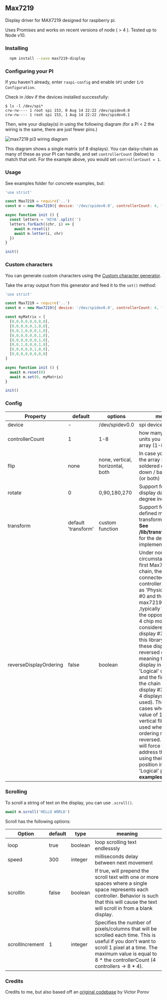 ## Max7219

Display driver for MAX7219 designed for raspberry pi.

Uses Promises and works on recent versions of node ( > 4 ). Tested up to Node v10.

### Installing

```bash
  npm install --save max7219-display
```

### Configuring your PI

If you haven't already, enter `raspi-config` and enable `SPI` under `I/O Configuration`.

Check in /dev if the devices installed successfully:
```shell
$ ls -l /dev/spi*
crw-rw---- 1 root spi 153, 0 Aug 14 22:22 /dev/spidev0.0
crw-rw---- 1 root spi 153, 1 Aug 14 22:22 /dev/spidev0.1
```

Then, wire your display(s) in using the following diagram (for a Pi < 2 the wiring is the same, there are just fewer pins.)

![max7219 pi3 wiring diagram](https://i.imgur.com/N8GwqnK.png "Wiring the MAX7219 to the Raspberry Pi")

This diagram shows a single matrix (of 8 displays). You can daisy-chain as many of these as your PI can handle, and set `controllerCount` (below) to match that unit. For the example above, you would set `controllerCount = 1`.

### Usage

See examples folder for concrete examples, but:

```js
'use strict'

const Max7219 = require('..')
const m = new Max7219({ device: '/dev/spidev0.0', controllerCount: 4, flip: 'vertical' })

async function init () {
  const letters = 'HIYA'.split('')
  letters.forEach((chr, i) => {
    await m.reset(i)
    await m.letter(i, chr)
  })
}

init()
```

### Custom characters

You can generate custom characters using the [Custom character generator](https://antony.github.io/MAX7219.js/).

Take the array output from this generator and feed it to the `set()` method:

```js
'use strict'

const Max7219 = require('..')
const m = new Max7219({ device: '/dev/spidev0.0', controllerCount: 4, flip: 'vertical' })

const myMatrix = [
  [0,0,0,0,0,0,0,0],
  [0,0,0,0,0,1,0,0],
  [0,0,1,0,0,0,1,0],
  [0,0,0,0,0,0,1,0],
  [0,0,0,0,0,0,1,0],
  [0,0,1,0,0,0,1,0],
  [0,0,0,0,0,1,0,0],
  [0,0,0,0,0,0,0,0]
]

async function init () {
  await m.reset(0)
  await m.set(0, myMatrix)
}

init()
```

### Config

| Property               | default             | options                          | meaning                                                      |
| ---------------------- | ------------------- | -------------------------------- | ------------------------------------------------------------ |
| device                 | -                   | /dev/spidev0.0                   | spi device path                                              |
| controllerCount        | 1                   | 1-8                              | how many individual units you have in your array (1-8)       |
| flip                   | none                | none, vertical, horizontal, both | In case you want to flip the array if they are soldered on upside down / back to front (or both) |
| rotate                 | 0                   | 0,90,180,270                     | Support for rotation of display data in 90 degree increments. |
| transform              | default 'transform' | custom function                  | Support for a user-defined matrix transform function.  **See /lib/transformations.js** for the default implementation. |
| reverseDisplayOrdering | false               | boolean                          | Under normal circumstances, the first Max7219 in a chain, the one connected directly to a controller, is identified as 'Physical' display #0 and the last max7219 in the chain ,typically the one on the opposite end of a 4 chip module, is considered 'Physical' display #3.   By default, this library addresses these displays in the reversed order meaning the last display in the chain is 'Logical' display #0 and the first display in the chain is Logical display #3 (assuming 4 displays are being used).  There may be cases when a rotation value of 180 (or just a vertical flip) or 270 is used where this ordering needs to be reversed.   This option will force this library to address the displays using their 'Physical' position instead of the 'Logical' position.  **See examples/text2.js** |

### Scrolling

To scroll a string of text on the display, you can use `.scroll()`.

```js
await m.scroll('HELLO WORLD')
```

Scroll has the following options:

| Option          | default | type    | meaning                                                      |
| --------------- | ------- | ------- | ------------------------------------------------------------ |
| loop            | true    | boolean | loop scrolling text endlesssly                               |
| speed           | 300     | integer | milliseconds delay between next movement                     |
| scrollIn        | false   | boolean | If true, will prepend the scroll text with one or more spaces where a single space represents each controller.   Behavior is such that this will cause the text will scroll in from a blank display. |
| scrollIncrement | 1       | integer | Specifies the number of pixels/columns that will be scrolled each time.  This is useful if you don't want to scroll 1 pixel at a time.  The maximum value is equal to 8 * the controllerCount (4 controllers -> 8 * 4). |

### Credits

Credits to me, but also based off an [original codebase](https://www.npmjs.com/package/max7219) by Victor Porov